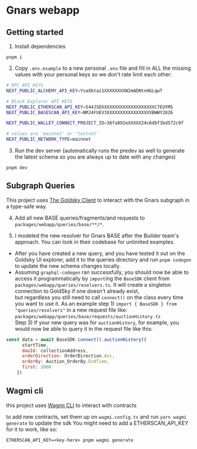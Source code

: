 # Gnars webapp

## Getting started

1. Install dependencies
```
pnpm i
```

2. Copy `.env.example` to a new personal `.env` file and fill in ALL the missing values with your personal keys so we don't rate limit each other:  

```bash
# RPC API KEYS
NEXT_PUBLIC_ALCHEMY_API_KEY=YsaXbtaz1XXXXXXXXW2mADNtnHGLqwT

# Block Explorer API KEYS
NEXT_PUBLIC_ETHERSCAN_API_KEY=544JSDXXXXXXXXXXXXXXXXXXXXC7EUYMS
NEXT_PUBLIC_BASESCAN_API_KEY=NMJ4FUEV3XXXXXXXXXXXXXXXXVBWWY28Z6

NEXT_PUBLIC_WALLET_CONNECT_PROJECT_ID=36fa892eXXXXX24c6dbf3bd572c9f

# values are 'mainnet' or 'testnet'
NEXT_PUBLIC_NETWORK_TYPE=mainnet
```

3. Run the dev server (automatically runs the predev as well to generate the latest schema so you are always up to date with any changes)
```
pnpm dev
```
## Subgraph Queries

This project uses [The Goldsky Client](https://api.goldsky.com/api/public/project_clz4ukquribdy010b1fgua9nm/subgraphs/gnars-base/latest/gn) to interact with the Gnars subgraph in a type-safe way.

4. Add all new BASE queries/fragments/and requests to `packages/webapp/queries/base/**/*`.

5. I modeled the new resolver for Gnars BASE after the Builder team's approach. You can look in their codebase for unlimited examples.  
- After you have created a new query, and you have tested it out on the Goldsky UI explorer, add it to the queries directory and run `pnpm codegen` to update the new schema changes locally.
- Assuming `graphql-codegen` ran successfully, you should now be able to access it programmatically by `import`ing the `BaseSDK` client from `packages/webapp/queries/resolvers.ts`. It will create a singleton connection to GoldSky if one doesn't already exist,  
    but regardless you still need to call `connect()` on the class every time you want to use it. As an example step 1) `import { BaseSDK } from "queries/resolvers"` in a new request file like: `packages/webapp/queries/base/requests/auctionHistory.ts`  
    Step 3) If your new query was for `auctionHistory`, for example, you would now be able to query it in the request file like this:  

```js
const data = await BaseSDK.connect().auctionHistory({
      startTime,
      daoId: collectionAddress,
      orderDirection: OrderDirection.Asc,
      orderBy: Auction_OrderBy.EndTime,
      first: 1000
    })
```  

## Wagmi cli

this project uses [Wagmi CLI](https://wagmi.sh/cli/getting-started) to interact with contracts

to add new contracts, set them up on `wagmi.config.ts` and run `yarn wagmi generate` to update the sdk
You might need to add a ETHERSCAN_API_KEY for it to work, like so:
```
ETHERSCAN_API_KEY=<key-here> pnpm wagmi generate
```
